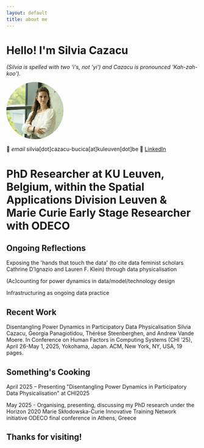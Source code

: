 ```yaml
---
layout: default
title: about me
---
```


# Hello! I'm Silvia Cazacu 
*(Silvia is spelled with two 'i's, not 'yi') and Cazacu is pronounced 'Kah-zah-koo').* 

<img src="Silvia_profile_2.jpg" alt="Profile Image" style="width: 150px; height: 150px; border-radius: 50%; object-fit: cover;">

📧 *email* silvia[dot]cazacu-bucica[at]kuleuven[dot]be
💼 [LinkedIn](https://linkedin.com/in/silvia-cazacu/)


# PhD Researcher at KU Leuven, Belgium, within the Spatial Applications Division Leuven & Marie Curie Early Stage Researcher with ODECO

## Ongoing Reflections

  Exposing the 'hands that touch the data' (to cite data feminist scholars Cathrine D’Ignazio and Lauren F. Klein) through data physicalisation

  (Ac)counting for power dynamics in data/model/technology design

  Infrastructuring as ongoing data practice

## Recent Work

  Disentangling Power Dynamics in Participatory Data Physicalisation Silvia Cazacu, Georgia Panagiotidou, Thérèse Steenberghen, and Andrew Vande Moere. In Conference on Human Factors in Computing Systems (CHI ’25), April 26-May 1, 2025, Yokohama, Japan. ACM, New York, NY, USA, 19 pages.

## Something's Cooking

  April 2025 – Presenting "Disentangling Power Dynamics in Participatory Data Physicalisation" at CHI2025

  May 2025 - Organising, presenting, discussing my PhD research under the Horizon 2020 Marie Skłodowska-Curie Innovative Training Network initiative ODECO final conference in Athens, Greece

## Thanks for visiting!
